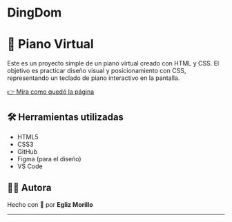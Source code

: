 # DingDom
# 🎹 Piano Virtual

Este es un proyecto simple de un piano virtual creado con HTML y CSS. El objetivo es practicar diseño visual y posicionamiento con CSS, representando un teclado de piano interactivo en la pantalla.

[👉 Mira como quedó la página]( )

## 🛠️ Herramientas utilizadas

- HTML5
- CSS3
- GitHub
- Figma (para el diseño)
- VS Code

## 👩‍💻 Autora

Hecho con 💜 por **Egliz Morillo**

---

